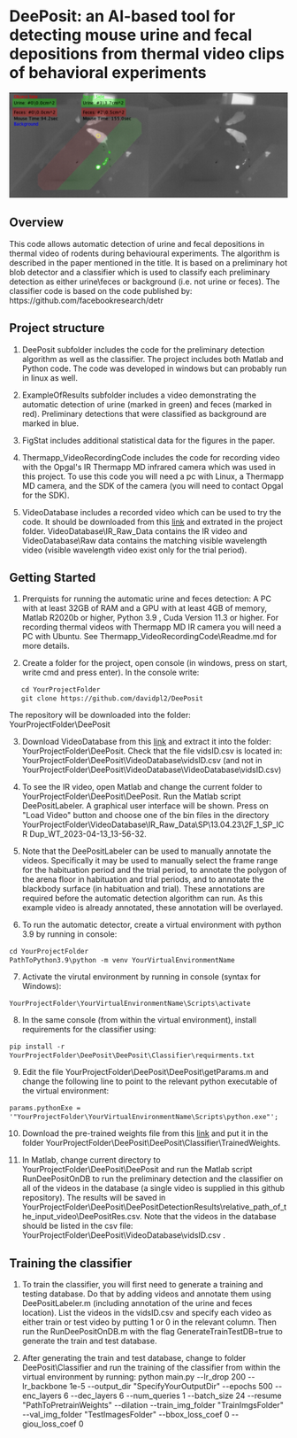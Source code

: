 <h1>DeePosit: an AI-based tool for detecting mouse urine and fecal depositions from thermal video clips of behavioral experiments</h1>
   
![DeePosit](ExampleOfResults/DeePositScreenShot.png)

<h2>Overview</h2>
This code allows automatic detection of urine and fecal depositions in thermal video of rodents during behavioural experiments. The algorithm is described in the paper mentioned in the title.
It is based on a preliminary hot blob detector and a classifier which is used to classify each preliminary detection as either urine\feces or background (i.e. not urine or feces). The classifier code is based on the code published by:
https://github.com/facebookresearch/detr 
<h2>Project structure</h2>  

1. DeePosit subfolder includes the code for the preliminary detection algorithm as well as the classifier. The project includes both Matlab and Python code. The code was developed in windows but can probably run in linux as well.  

2. ExampleOfResults subfolder includes a video demonstrating the automatic detection of urine (marked in green) and feces (marked in red). Preliminary detections that were classified as background are marked in blue.
   
3. FigStat includes additional statistical data for the figures in the paper.
   
4. Thermapp_VideoRecordingCode includes the code for recording video with the Opgal's IR Thermapp MD infrared camera which was used in this project. To use this code you will need a pc with Linux, a Thermapp MD camera, and the SDK of the camera (you will need to contact Opgal for the SDK).
   
5. VideoDatabase includes a recorded video which can be used to try the code. It should be downloaded from this [link](https://drive.google.com/file/d/1ICq_LorzK8Vlk3Shse2zbUK72bZrGR_6/view?usp=drive_link) and extrated in the project folder.  VideoDatabase\IR_Raw_Data contains the IR video and VideoDatabase\Raw data contains the matching visible wavelength video (visible wavelength video exist only for the trial period).


<h2>Getting Started</h2>

1. Prerquists for running the automatic urine and feces detection: A PC with at least 32GB of RAM and a GPU with at least 4GB of memory,  Matlab R2020b or higher, Python 3.9 , Cuda Version 11.3 or higher.  For recording thermal videos with Thermapp MD IR camera you will need a PC with Ubuntu. See Thermapp_VideoRecordingCode\Readme.md for more details.

2. Create a folder for the project, open console (in windows, press on start, write cmd and press enter). In the console write:  

```
   cd YourProjectFolder
   git clone https://github.com/davidpl2/DeePosit
```

The repository will be downloaded into the folder: YourProjectFolder\DeePosit

3. Download VideoDatabase from this [link](https://drive.google.com/file/d/1ICq_LorzK8Vlk3Shse2zbUK72bZrGR_6/view?usp=drive_link) and extract it into the folder: YourProjectFolder\DeePosit\. Check that the file vidsID.csv is located in: YourProjectFolder\DeePosit\VideoDatabase\vidsID.csv (and not in YourProjectFolder\DeePosit\VideoDatabase\VideoDatabase\vidsID.csv)

4. To see the IR video, open Matlab and change the current folder to YourProjectFolder\DeePosit\DeePosit. Run the Matlab script DeePositLabeler. A graphical user interface will be shown. Press on "Load Video" button and choose one of the bin files in the directory YourProjectFolder\VideoDatabase\IR_Raw_Data\SP\13.04.23\2F_1_SP_ICR Dup_WT_2023-04-13_13-56-32\.
   
5. Note that the DeePositLabeler can be used to manually annotate the videos. Specifically it may be used to manually select the frame range for the habituation period and the trial period, to annotate the polygon of the arena floor in habituation and trial periods, and to annotate the blackbody surface (in habituation and trial). These annotations are required before the automatic detection algorithm can run. As this example video is already annotated, these annotation will be overlayed.
   
6. To run the automatic detector, create a virtual environment with python 3.9 by running in console:
```
cd YourProjectFolder
PathToPython3.9\python -m venv YourVirtualEnvironmentName
```

7. Activate the virutal environment by running in console (syntax for Windows):
```
YourProjectFolder\YourVirtualEnvironmentName\Scripts\activate 
```  
8. In the same console (from within the virtual environment), install requirements for the classifier using:
```
pip install -r YourProjectFolder\DeePosit\DeePosit\Classifier\requirments.txt
```
   
9. Edit the file YourProjectFolder\DeePosit\DeePosit\getParams.m and change the following line to point to the relevant python executable of the virtual environment:
```
params.pythonExe = '"YourProjectFolder\YourVirtualEnvironmentName\Scripts\python.exe"';
```
  
10. Download the pre-trained weights file from this [link](https://drive.google.com/file/d/16qVqZz5Yz_im1quljCdQ8cLIBGlrLxOY/view?usp=drive_link) and put it in the folder YourProjectFolder\DeePosit\DeePosit\Classifier\TrainedWeights.

11. In Matlab, change current directory to YourProjectFolder\DeePosit\DeePosit and run the Matlab script RunDeePositOnDB to run the preliminary detection and the classifier on all of the videos in the database (a single video is supplied in this github repository). The results will be saved in YourProjectFolder\DeePosit\DeePositDetectionResults\relative_path_of_the_input_video\DeePositRes.csv. Note that the videos in the database should be listed in the csv file: YourProjectFolder\DeePosit\VideoDatabase\vidsID.csv . 


<h2>Training the classifier</h2>

1. To train the classifier, you will first need to generate a training and testing database. Do that by adding videos and annotate them using DeePositLabeler.m (including annotation of the urine and feces location). List the videos in the vidsID.csv and specify each video as either train or test video by putting 1 or 0 in the relevant column. Then run the RunDeePositOnDB.m with the flag GenerateTrainTestDB=true to generate the train and test database.
   
2. After generating the train and test database, change to folder DeePosit\Classifier and run the training of the classifier from within the virtual environment by running: python main.py --lr_drop 200 --lr_backbone 1e-5 --output_dir "SpecifyYourOutputDir" --epochs 500 --enc_layers 6 --dec_layers 6 --num_queries 1 --batch_size 24 --resume "PathToPretrainWeights" --dilation --train_img_folder "TrainImgsFolder" --val_img_folder "TestImagesFolder" --bbox_loss_coef 0 --giou_loss_coef 0
   
